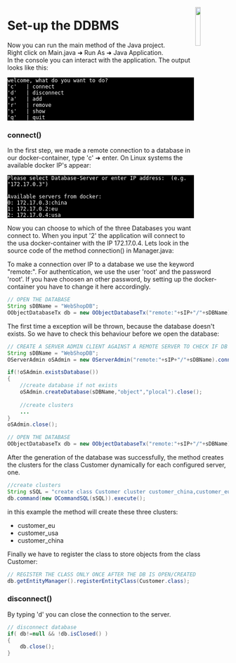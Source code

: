 <a><img align="right" width="15%" src="https://github.com/pilleatus/orientdb-tutorial-distributed-database/blob/master/gitbook/images/setup_db.png?raw=true"/></a><h1> Set-up the DDBMS</h1>
Now you can run the main method of the Java project.  
Right click on Main.java &#x279c; Run As &#x279c; Java Application.<br/>
In the console you can interact with the application. The output looks like this: 

<pre style="background-color:black; color:white"><code>welcome, what do you want to do?
'c'   | connect
'd'   | disconnect
'a'   | add
'r'   | remove
's'   | show
'q'   | quit
</code></pre>

### connect()

In the first step, we made a remote connection to a database in our docker-container, type 'c' &#x279c; enter.
On Linux systems the available docker IP's appear:

<pre style="background-color:black; color:white"><code>Please select Database-Server or enter IP address:  (e.g. "172.17.0.3")

Available servers from docker:
0: 172.17.0.3:china
1: 172.17.0.2:eu
2: 172.17.0.4:usa
</code></pre>

Now you can choose to which of the three Databases you want connect to.
When you input '2' the application will connect to the usa docker-container with the IP 172.17.0.4. 
Lets look in the source code of the method connection() in Manager.java:

To make a connection over IP to a database we use the keyword "remote:". For authentication, we use the user 'root' and the password 'root'. If you have choosen an other password, by setting up the docker-container you have to change it here accordingly. 

```java
// OPEN THE DATABASE
String sDBName = "WebShopDB";
OObjectDatabaseTx db = new OObjectDatabaseTx("remote:"+sIP+"/"+sDBName).open("root","root"); 
```	
	
The first time a exception will be thrown, because the database doesn't exists. So we have to check this behaviour before we open the database:  

```java				
// CREATE A SERVER ADMIN CLIENT AGAINST A REMOTE SERVER TO CHECK IF DB EXISTS				
String sDBName = "WebShopDB";
OServerAdmin oSAdmin = new OServerAdmin("remote:"+sIP+"/"+sDBName).connect("root","root");

if(!oSAdmin.existsDatabase())
{
	//create database if not exists	
	oSAdmin.createDatabase(sDBName,"object","plocal").close();
	
	//create clusters 
	...
}
oSAdmin.close();

// OPEN THE DATABASE
OObjectDatabaseTx db = new OObjectDatabaseTx("remote:"+sIP+"/"+sDBName).open("root","root");
```	

 After the generation of the database was successfully, the method creates the clusters for the class Customer dynamically for each configured server, one.  

```java
//create clusters
String sSQL = "create class Customer cluster customer_china,customer_eu,customer_usa";
db.command(new OCommandSQL(sSQL)).execute();
```


in this example the method will create these three clusters:
* customer_eu
* customer_usa
* customer_china

Finally we have to register the class to store objects from the class Customer:
```java
// REGISTER THE CLASS ONLY ONCE AFTER THE DB IS OPEN/CREATED
db.getEntityManager().registerEntityClass(Customer.class);
```


### disconnect()
By typing 'd' you can close the connection to the server.
```java
// disconnect database
if( db!=null && !db.isClosed() )
{
	db.close();
}
```